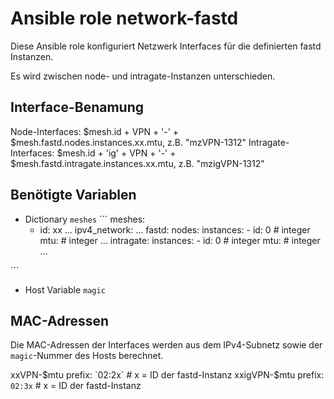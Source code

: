 # Ansible role network-fastd

Diese Ansible role konfiguriert Netzwerk Interfaces für die definierten fastd Instanzen.

Es wird zwischen node- und intragate-Instanzen unterschieden.

## Interface-Benamung
Node-Interfaces: $mesh.id + VPN + '-' + $mesh.fastd.nodes.instances.xx.mtu, z.B. "mzVPN-1312"
Intragate-Interfaces: $mesh.id + 'ig' + VPN + '-' + $mesh.fastd.intragate.instances.xx.mtu, z.B. "mzigVPN-1312"

## Benötigte Variablen

- Dictionary `meshes`
´´´
meshes:
  - id: xx
...
    ipv4_network:
...
    fastd:
      nodes:
        instances:
          - id: 0 # integer
            mtu: # integer
          ...
      intragate:
        instances:
          - id: 0 # integer
            mtu: # integer
          ...

´´´
- Host Variable `magic`

## MAC-Adressen

Die MAC-Adressen der Interfaces werden aus dem IPv4-Subnetz sowie der `magic`-Nummer des Hosts berechnet.

xxVPN-$mtu prefix: `02:2x` # x = ID der fastd-Instanz
xxigVPN-$mtu prefix: `02:3x` # x = ID der fastd-Instanz
